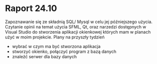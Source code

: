 # Raport 24.10
Zapoznawanie się ze składnią SQL/ Mysql w celu jej późniejszego użycia. Czytanie opinii na temat użycia SFML, Qt, oraz narzedzi
dostępnych w Visual Studio do stworzenia aplikacji okienkowej których mam w planach użyć w moim projekcie.
Plany na przyszły tydzień 
* wybrać w czym ma być stworzona aplikacja 
* stworzyć okienko, połączyć program z bazą danych
* znaleźć serwer dla bazy danych
